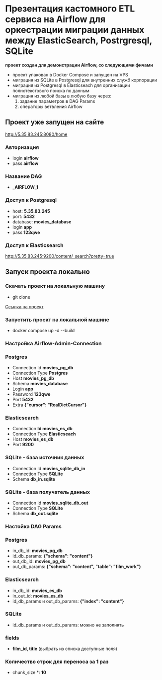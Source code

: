 # Презентация кастомного ETL сервиса на Airflow для оркестрации миграции данных между ElasticSearch, Postrgresql, SQLite

**проект создан для демонстрации Airflow, со следующими фичами**
- проект упакован в Docker Compose и запущен на VPS
- миграция из SQLite в Postgresql для внутренних служб корпорации
- миграция из Postgresql в Elasticseach для организации полнотекстового поиска по данным
- миграция из любой базы в любую базу через:
  1. задание параметров в DAG Params
  2. операторы ветвления Airflow

## Проект уже запущен на сайте
http://5.35.83.245:8080/home

### Авторизация
- login **airflow**
- pass **airflow**

### Название DAG
- **_AIRFLOW_1**

### Доступ к Postgresql
- host: **5.35.83.245**
- port: **5432**
- database: **movies_database**
- login **app**
- pass **123qwe**

### Доступ к Elasticsearch
http://5.35.83.245:9200/content/_search?pretty=true


## Запуск проекта локально
### Скачать проект на локальную машину

- git clone

[Ссылка на проект](https://github.com/GennadyBr/airflow_1)

### Запустить проект на локальной машине
- docker compose up -d --build

### Настройка Airflow-Admin-Connection
### Postgres
- Connection Id **movies_pg_db**
- Connection Type **Postgres**
- Host 	**movies_pg_db**
- Schema 	**movies_database**
- Login 	**app**
- Password **123qwe**
- Port 	**5432**
- Extra 	**{"cursor": "RealDictCursor"}**

### Elasticsearch
- Connection **Id movies_es_db**
- Connection Type **Elasticseach**
- Host 	**movies_es_db**
- Port 	**9200**

### SQLite - база источник данных
- Connection Id **movies_sqlite_db_in**
- Connection Type **SQLite**
- Schema 	**db_in.sqlite**

### SQLite - база получатель данных
- Connection Id **movies_sqlite_db_out**
- Connection Type **SQLite**
- Schema 	**db_out.sqlite**



### Настойка DAG Params
### Postgres
- in_db_id: 	**movies_pg_db**
- id_db_params: 	**{"schema": "content"}**
- out_db_id: 	**movies_pg_db**
- out_db_params: 	**{"schema": "content", "table": "film_work"}**


### Elasticsearch
- in_db_id: 	**movies_es_db**
- in_out_id: 	**movies_es_db**
- id_db_params и out_db_params: 	**{"index": "content"}**

### SQLite
- id_db_params и out_db_params: можно не заполнять

### fields
- **film_id, title** (выбрать из списка доступные поля)

### Количество строк для переноса за 1 раз
- chunk_size *: **10**











